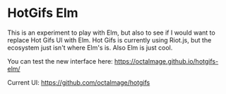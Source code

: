 # HotGifs Elm

This is an experiment to play with Elm, but also to see if I would want to replace Hot Gifs UI with Elm. Hot Gifs is currently using Riot.js, but the ecosystem just isn't where Elm's is. Also Elm is just cool.

You can test the new interface here: https://octalmage.github.io/hotgifs-elm/

Current UI: https://github.com/octalmage/hotgifs
